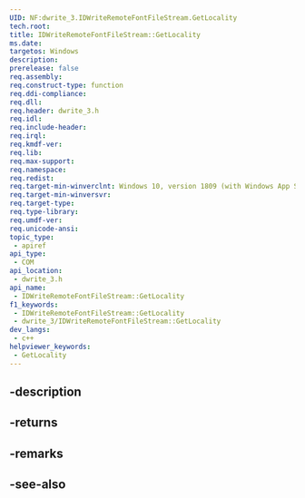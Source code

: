 ```yaml
---
UID: NF:dwrite_3.IDWriteRemoteFontFileStream.GetLocality
tech.root: 
title: IDWriteRemoteFontFileStream::GetLocality
ms.date: 
targetos: Windows
description: 
prerelease: false
req.assembly: 
req.construct-type: function
req.ddi-compliance: 
req.dll: 
req.header: dwrite_3.h
req.idl: 
req.include-header: 
req.irql: 
req.kmdf-ver: 
req.lib: 
req.max-support: 
req.namespace: 
req.redist: 
req.target-min-winverclnt: Windows 10, version 1809 (with Windows App SDK 0.5 or later)
req.target-min-winversvr: 
req.target-type: 
req.type-library: 
req.umdf-ver: 
req.unicode-ansi: 
topic_type:
 - apiref
api_type:
 - COM
api_location:
 - dwrite_3.h
api_name:
 - IDWriteRemoteFontFileStream::GetLocality
f1_keywords:
 - IDWriteRemoteFontFileStream::GetLocality
 - dwrite_3/IDWriteRemoteFontFileStream::GetLocality
dev_langs:
 - c++
helpviewer_keywords:
 - GetLocality
---
```


## -description

## -returns

## -remarks

## -see-also

